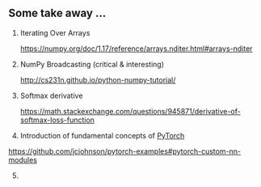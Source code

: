 ## Some take away ...

1. Iterating Over Arrays

   https://numpy.org/doc/1.17/reference/arrays.nditer.html#arrays-nditer

2. NumPy Broadcasting    (critical & interesting)

   http://cs231n.github.io/python-numpy-tutorial/

3. Softmax derivative

   https://math.stackexchange.com/questions/945871/derivative-of-softmax-loss-function

4.  Introduction of fundamental concepts of [PyTorch](https://github.com/pytorch/pytorch)

   https://github.com/jcjohnson/pytorch-examples#pytorch-custom-nn-modules

5. 